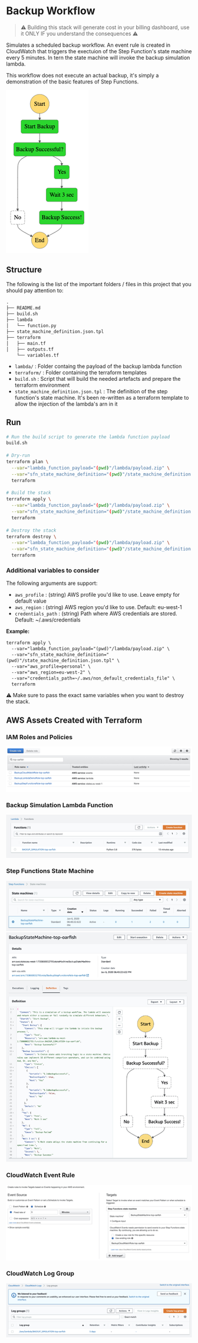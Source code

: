 # Backup Workflow
> ⚠️ Building this stack will generate cost in your billing dashboard, use it ONLY IF you understand the consequences ⚠️

Simulates a scheduled backup workflow. An event rule is created in CloudWatch that triggers the exectuion of the Step Function's state machine every 5 minutes. In tern the state machine will invoke the backup simulation lambda.

This workflow does not execute an actual backup, it's simply a demonstration of the basic features of Step Functions.

!["State Machine Execution"](./_assets/FB8FAAE9-EA32-413B-B191-5381SSS1D38B8.png)

## Structure

The following is the list of the important folders / files in this project that you should pay attention to:
```
.
├── README.md
├── build.sh
├── lambda
│   └── function.py
├── state_machine_definition.json.tpl
├── terraform
│   ├── main.tf
│   ├── outputs.tf
    └── variables.tf
```

- `lambda/` : Folder containg the payload of the backup lambda function
- `terraform/` : Folder containing the terraform templates
- `build.sh` : Script that will build the needed artefacts and prepare the terraform environment
- `state_machine_definition.json.tpl` : The definition of the step function's state machine. It's been re-written as a terraform template to allow the injection of the lambda's arn in it

## Run

```sh
# Run the build script to generate the lambda function payload
build.sh

# Dry-run
terraform plan \
  --var="lambda_function_payload="(pwd)"/lambda/payload.zip" \
  --var="sfn_state_machine_definition="(pwd)"/state_machine_definition.json.tpl" \
  terraform

# Build the stack
terraform apply \
  --var="lambda_function_payload="(pwd)"/lambda/payload.zip" \
  --var="sfn_state_machine_definition="(pwd)"/state_machine_definition.json.tpl" \
  terraform

# Destroy the stack
terraform destroy \
  --var="lambda_function_payload="(pwd)"/lambda/payload.zip" \
  --var="sfn_state_machine_definition="(pwd)"/state_machine_definition.json.tpl" \
  terraform
```

### Additional variables to consider

The following arguments are support:

- `aws_profile` : (string) AWS profile you'd like to use. Leave empty for default value
- `aws_region` : (string) AWS region you'd like to use. Default: eu-west-1
- `credentials_path` : (string) Path where AWS credentials are stored. Default: ~/.aws/credentials

**Example:**
```
terraform apply \
  --var="lambda_function_payload="(pwd)"/lambda/payload.zip" \
  --var="sfn_state_machine_definition="(pwd)"/state_machine_definition.json.tpl" \
  --var="aws_profile=personal" \
  --var="aws_region=eu-west-2" \
  --var="credentials_path=~/.aws/non_default_credentials_file" \
  terraform
```

⚠️ Make sure to pass the exact same variables when you want to destroy the stack.

## AWS Assets Created with Terraform

### IAM Roles and Policies

!["IAM Roles and Policies"](./_assets/08723B45-EB14-49FE-8DF2-8C37F6E4D927.png)

### Backup Simulation Lambda Function

!["Backup Simulation Lambda Function"](./_assets/F364A6D2-9A5F-4FF9-AE89-3EF9EA9CE641.png)

### Step Functions State Machine

!["Step Functions State Machine"](./_assets/470714DE-7962-4E16-AAE7-F6B3CBA88F3E.png)
!["Step Functions State Machine Definition"](./_assets/FB8F40E9-EC32-413B-B191-5381481D38B8.png)

### CloudWatch Event Rule

!["CloudWatch Event Rule"](./_assets/0AC2C839-46CA-4FF1-8D39-6BBD7E4D6ADF.png)

### CloudWatch Log Group

!["CloudWatch Log Group"](./_assets/2BE10541-934B-42B6-82D2-3C1001112738.png)